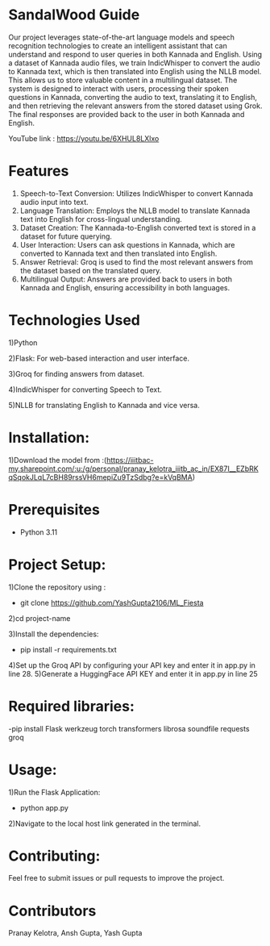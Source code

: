 # SandalWood Guide
Our project leverages state-of-the-art language models and speech recognition technologies to create an intelligent assistant that can understand and respond to user queries in both Kannada and English. Using a dataset of Kannada audio files, we train IndicWhisper to convert the audio to Kannada text, which is then translated into English using the NLLB model. This allows us to store valuable content in a multilingual dataset. The system is designed to interact with users, processing their spoken questions in Kannada, converting the audio to text, translating it to English, and then retrieving the relevant answers from the stored dataset using Grok. The final responses are provided back to the user in both Kannada and English.

YouTube link : https://youtu.be/6XHUL8LXlxo

# Features
1) Speech-to-Text Conversion: Utilizes IndicWhisper to convert Kannada audio input into text.
2) Language Translation: Employs the NLLB model to translate Kannada text into English for cross-lingual understanding.
3) Dataset Creation: The Kannada-to-English converted text is stored in a dataset for future querying.
4) User Interaction: Users can ask questions in Kannada, which are converted to Kannada text and then translated into English.
5) Answer Retrieval: Groq is used to find the most relevant answers from the dataset based on the translated query.
6) Multilingual Output: Answers are provided back to users in both Kannada and English, ensuring accessibility in both languages.

# Technologies Used
1)Python

2)Flask: For web-based interaction and user interface.

3)Groq for finding answers from dataset.

4)IndicWhisper for converting Speech to Text.

5)NLLB for translating English to Kannada and vice versa.

# Installation:

1)Download the model from :(https://iiitbac-my.sharepoint.com/:u:/g/personal/pranay_kelotra_iiitb_ac_in/EX87I__EZbRKqSqokJLqL7cBH89rssVH6mepiZu9TzSdbg?e=kVqBMA)
# Prerequisites
  - Python 3.11

# Project Setup:

1)Clone the repository using :

-  git clone https://github.com/YashGupta2106/ML_Fiesta

2)cd project-name

3)Install the dependencies:

-  pip install -r requirements.txt

4)Set up the Groq API by configuring your API key and enter it in app.py in line 28.
5)Generate a HuggingFace API KEY and enter it in app.py in line 25


# Required libraries:

  -pip install Flask werkzeug torch transformers librosa soundfile requests groq

# Usage:

1)Run the Flask Application:

-  python app.py

2)Navigate to the local host link generated in the terminal.

# Contributing:
Feel free to submit issues or pull requests to improve the project.
  
# Contributors
Pranay Kelotra, Ansh Gupta, Yash Gupta
